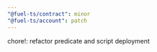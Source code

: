 ```yaml
---
"@fuel-ts/contract": minor
"@fuel-ts/account": patch
---
```


chore!: refactor predicate and script deployment
